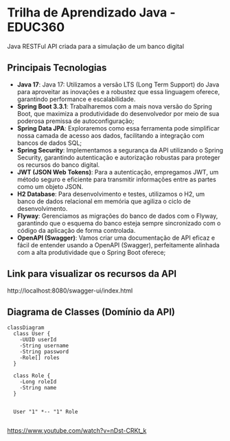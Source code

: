 # Trilha de Aprendizado Java - EDUC360

Java RESTFul API criada para a simulação de um banco digital 

## Principais Tecnologias
- **Java 17**: Java 17: Utilizamos a versão LTS (Long Term Support) do Java para aproveitar as inovações e a robustez que essa linguagem oferece, garantindo performance e escalabilidade.
- **Spring Boot 3.3.1**: Trabalharemos com a mais nova versão do Spring Boot, que maximiza a produtividade do desenvolvedor por meio de sua poderosa premissa de autoconfiguração;
- **Spring Data JPA**: Exploraremos como essa ferramenta pode simplificar nossa camada de acesso aos dados, facilitando a integração com bancos de dados SQL;
- **Spring Security**: Implementamos a segurança da API utilizando o Spring Security, garantindo autenticação e autorização robustas para proteger os recursos do banco digital.
- **JWT (JSON Web Tokens)**: Para a autenticação, empregamos JWT, um método seguro e eficiente para transmitir informações entre as partes como um objeto JSON.
- **H2 Database**: Para desenvolvimento e testes, utilizamos o H2, um banco de dados relacional em memória que agiliza o ciclo de desenvolvimento.
- **Flyway**: Gerenciamos as migrações do banco de dados com o Flyway, garantindo que o esquema do banco esteja sempre sincronizado com o código da aplicação de forma controlada.
- **OpenAPI (Swagger)**: Vamos criar uma documentação de API eficaz e fácil de entender usando a OpenAPI (Swagger), perfeitamente alinhada com a alta produtividade que o Spring Boot oferece;

## Link para visualizar os recursos da API

http://localhost:8080/swagger-ui/index.html


## Diagrama de Classes (Domínio da API)

```mermaid
classDiagram
  class User {
    -UUID userId
    -String username
    -String password
    -Role[] roles
  }

  class Role {
    -Long roleId
    -String name
  }
  

  User "1" *-- "1" Role
  
```

https://www.youtube.com/watch?v=nDst-CRKt_k  




